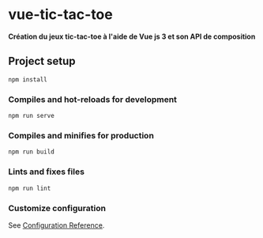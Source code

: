 # vue-tic-tac-toe

**Création du jeux tic-tac-toe à l'aide de Vue js 3 et son API de composition**

## Project setup
```
npm install
```

### Compiles and hot-reloads for development
```
npm run serve
```

### Compiles and minifies for production
```
npm run build
```

### Lints and fixes files
```
npm run lint
```

### Customize configuration
See [Configuration Reference](https://cli.vuejs.org/config/).
